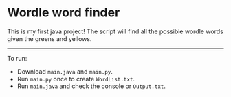 # Wordle word finder

This is my first java project! The script will find all the possible wordle words given the greens and yellows.

<hr>

To run:
- Download `main.java` and `main.py`.
- Run `main.py` once to create `WordList.txt`.
- Run `main.java` and check the console or `Output.txt`.

